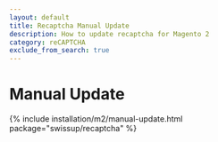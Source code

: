 ```yaml
---
layout: default
title: Recaptcha Manual Update
description: How to update recaptcha for Magento 2
category: reCAPTCHA
exclude_from_search: true
---
```


# Manual Update

{% include installation/m2/manual-update.html package="swissup/recaptcha" %}

